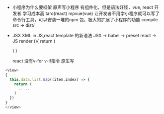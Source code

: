- 小程序为什么要框架
  原声写小程序 有组件化，但是语法好怪，vue,
  react 开发者 学习成本高
  taro(react) mpvue(vue) 让开发者不用学小程序就可以写了
  命令行工具，可以安装一堆的npm 包，极大的扩展了小程序的功能
  compile src -> dist/

- JSX
  XML in JS,react template 的新语法
  JSX -> babel -> preset react -> JS
  render (){
    return (

    )
  }

  react 没有v-for v-if指令
  原生写
`````js
<view>
{
  this.data.list.map((item,index) => {
    return (
      .....
    )
  })
}
</view>
``````
  